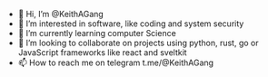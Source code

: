 - 👋 Hi, I’m @KeithAGang
- 👀 I’m interested in software, like coding and system security 
- 🌱 I’m currently learning computer Science 
- 💞️ I’m looking to collaborate on projects using python, rust, go or JavaScript frameworks like react and sveltkit 
- 📫 How to reach me on telegram t.me/@KeithAGang

<!---
KeithAGang/KeithAGang is a ✨ special ✨ repository because its `README.md` (this file) appears on your GitHub profile.
You can click the Preview link to take a look at your changes.
--->
